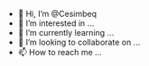 - 👋 Hi, I’m @Cesimbeq
- 👀 I’m interested in ...
- 🌱 I’m currently learning ...
- 💞️ I’m looking to collaborate on ...
- 📫 How to reach me ...

<!---
Cesimbeq/Cesimbeq is a ✨ special ✨ repository because its `README.md` (this file) appears on your GitHub profile.
You can click the Preview link to take a look at your changes.
--->
